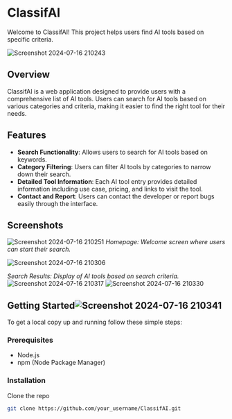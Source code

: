 # ClassifAI

Welcome to ClassifAI! This project helps users find AI tools based on specific criteria.

![Screenshot 2024-07-16 210243](https://github.com/user-attachments/assets/a1620d49-0222-4e88-8e9a-3b6f95984589)

## Overview

ClassifAI is a web application designed to provide users with a comprehensive list of AI tools. Users can search for AI tools based on various categories and criteria, making it easier to find the right tool for their needs.

## Features

- **Search Functionality**: Allows users to search for AI tools based on keywords.
- **Category Filtering**: Users can filter AI tools by categories to narrow down their search.
- **Detailed Tool Information**: Each AI tool entry provides detailed information including use case, pricing, and links to visit the tool.
- **Contact and Report**: Users can contact the developer or report bugs easily through the interface.

## Screenshots


![Screenshot 2024-07-16 210251](https://github.com/user-attachments/assets/be7cdc70-b074-41a7-83c5-ee8daba19c53)
*Homepage: Welcome screen where users can start their search.*

![Screenshot 2024-07-16 210306](https://github.com/user-attachments/assets/bbd70ed1-1159-4541-a892-b84cbe0a8e16)

*Search Results: Display of AI tools based on search criteria.*
![Screenshot 2024-07-16 210317](https://github.com/user-attachments/assets/c722b86e-ed0f-40bc-a94f-7d22ad020922)
![Screenshot 2024-07-16 210330](https://github.com/user-attachments/assets/8df3157b-7850-4f22-b365-e8e0a076c9c2)

## Getting Started![Screenshot 2024-07-16 210341](https://github.com/user-attachments/assets/d4ed52cf-aa79-4f05-9fbc-b9fd181693d1)


To get a local copy up and running follow these simple steps:

### Prerequisites

- Node.js
- npm (Node Package Manager)

### Installation

Clone the repo
   ```sh
   git clone https://github.com/your_username/ClassifAI.git


